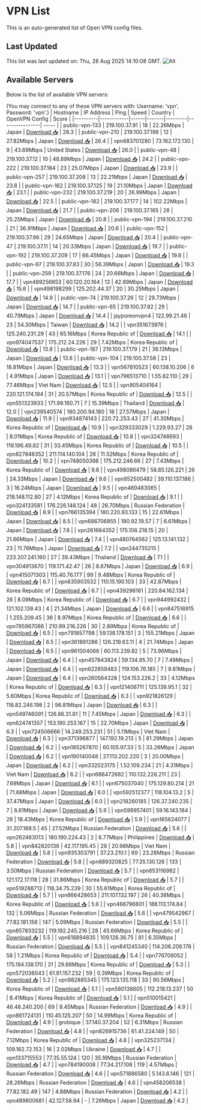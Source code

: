 # VPN List

This is an auto-generated list of Open VPN config files.

## Last Updated

This list was last updated on: Thu, 28 Aug 2025 14:10:08 GMT.
![Alt](https://repobeats.axiom.co/api/embed/186b98318ef1479477931607c1ad7d823f12451f.svg "Repobeats analytics image")

## Available Servers

Below is the list of available VPN servers:

(You may connect to any of these VPN servers with: Username: 'vpn', Password: 'vpn'.)
| Hostname | IP Address | Ping | Speed | Country | OpenVPN Config | Score |
|----------|------------|------|-------|---------|----------------| ----- |
| public-vpn-133 | 219.100.37.91 | 18 | 22.26Mbps | Japan | [Download 📥](./configs/server_0_JP.ovpn) | 28.3 |
| public-vpn-210 | 219.100.37.198 | 12 | 27.82Mbps | Japan | [Download 📥](./configs/server_1_JP.ovpn) | 26.4 |
| vpn683701280 | 73.162.172.130 | 9 | 43.69Mbps | United States | [Download 📥](./configs/server_2_US.ovpn) | 26.0 |
| public-vpn-48 | 219.100.37.12 | 10 | 48.89Mbps | Japan | [Download 📥](./configs/server_3_JP.ovpn) | 24.2 |
| public-vpn-222 | 219.100.37.184 | 23 | 25.07Mbps | Japan | [Download 📥](./configs/server_4_JP.ovpn) | 23.9 |
| public-vpn-257 | 219.100.37.208 | 13 | 22.21Mbps | Japan | [Download 📥](./configs/server_5_JP.ovpn) | 23.8 |
| public-vpn-162 | 219.100.37.125 | 19 | 21.10Mbps | Japan | [Download 📥](./configs/server_6_JP.ovpn) | 23.1 |
| public-vpn-232 | 219.100.37.219 | 20 | 26.99Mbps | Japan | [Download 📥](./configs/server_7_JP.ovpn) | 22.5 |
| public-vpn-182 | 219.100.37.177 | 14 | 102.22Mbps | Japan | [Download 📥](./configs/server_8_JP.ovpn) | 21.7 |
| public-vpn-206 | 219.100.37.165 | 28 | 25.25Mbps | Japan | [Download 📥](./configs/server_9_JP.ovpn) | 20.8 |
| public-vpn-194 | 219.100.37.210 | 21 | 36.91Mbps | Japan | [Download 📥](./configs/server_10_JP.ovpn) | 20.6 |
| public-vpn-152 | 219.100.37.96 | 29 | 24.65Mbps | Japan | [Download 📥](./configs/server_11_JP.ovpn) | 20.4 |
| public-vpn-47 | 219.100.37.11 | 14 | 20.33Mbps | Japan | [Download 📥](./configs/server_12_JP.ovpn) | 19.7 |
| public-vpn-192 | 219.100.37.209 | 17 | 66.45Mbps | Japan | [Download 📥](./configs/server_13_JP.ovpn) | 19.6 |
| public-vpn-97 | 219.100.37.83 | 30 | 56.39Mbps | Japan | [Download 📥](./configs/server_14_JP.ovpn) | 19.3 |
| public-vpn-259 | 219.100.37.176 | 24 | 20.66Mbps | Japan | [Download 📥](./configs/server_15_JP.ovpn) | 17.7 |
| vpn489256853 | 60.120.20.164 | 13 | 42.89Mbps | Japan | [Download 📥](./configs/server_16_JP.ovpn) | 15.6 |
| vpn498198299 | 125.202.44.37 | 20 | 30.25Mbps | Japan | [Download 📥](./configs/server_17_JP.ovpn) | 14.9 |
| public-vpn-74 | 219.100.37.26 | 12 | 29.73Mbps | Japan | [Download 📥](./configs/server_18_JP.ovpn) | 14.7 |
| public-vpn-65 | 219.100.37.82 | 29 | 40.79Mbps | Japan | [Download 📥](./configs/server_19_JP.ovpn) | 14.4 |
| jayporeonvpn4 | 122.99.21.46 | 23 | 54.30Mbps | Taiwan | [Download 📥](./configs/server_20_TW.ovpn) | 14.2 |
| vpn351673976 | 125.240.231.29 | 43 | 65.16Mbps | Korea Republic of | [Download 📥](./configs/server_21_KR.ovpn) | 14.1 |
| vpn974047537 | 175.212.24.226 | 29 | 7.42Mbps | Korea Republic of | [Download 📥](./configs/server_22_KR.ovpn) | 13.8 |
| public-vpn-187 | 219.100.37.179 | 21 | 36.13Mbps | Japan | [Download 📥](./configs/server_23_JP.ovpn) | 13.6 |
| public-vpn-104 | 219.100.37.58 | 23 | 18.81Mbps | Japan | [Download 📥](./configs/server_24_JP.ovpn) | 13.3 |
| vpn567810523 | 60.138.10.206 | 6 | 4.91Mbps | Japan | [Download 📥](./configs/server_25_JP.ovpn) | 13.1 |
| vpn796513710 | 1.55.82.110 | 29 | 77.46Mbps | Viet Nam | [Download 📥](./configs/server_26_VN.ovpn) | 12.5 |
| vpn905404164 | 220.121.174.194 | 31 | 20.57Mbps | Korea Republic of | [Download 📥](./configs/server_27_KR.ovpn) | 12.5 |
| vpn551323933 | 171.99.160.71 | 7 | 15.39Mbps | Thailand | [Download 📥](./configs/server_28_TH.ovpn) | 12.0 |
| vpn239540574 | 180.200.94.180 | 18 | 27.57Mbps | Japan | [Download 📥](./configs/server_29_JP.ovpn) | 11.9 |
| vpn934874143 | 220.72.253.43 | 27 | 41.30Mbps | Korea Republic of | [Download 📥](./configs/server_30_KR.ovpn) | 10.9 |
| vpn329333029 | 1.229.93.27 | 28 | 8.01Mbps | Korea Republic of | [Download 📥](./configs/server_31_KR.ovpn) | 10.8 |
| vpn324746693 | 119.196.49.82 | 31 | 33.45Mbps | Korea Republic of | [Download 📥](./configs/server_32_KR.ovpn) | 10.5 |
| vpn827848352 | 211.114.140.104 | 28 | 11.52Mbps | Korea Republic of | [Download 📥](./configs/server_33_KR.ovpn) | 10.2 |
| vpn748050398 | 175.212.246.66 | 27 | 7.43Mbps | Korea Republic of | [Download 📥](./configs/server_34_KR.ovpn) | 9.8 |
| vpn498086479 | 58.85.126.221 | 26 | 24.33Mbps | Japan | [Download 📥](./configs/server_35_JP.ovpn) | 9.6 |
| vpn952500482 | 39.110.137.186 | 3 | 16.24Mbps | Japan | [Download 📥](./configs/server_36_JP.ovpn) | 9.5 |
| vpn469483065 | 218.148.112.80 | 27 | 4.12Mbps | Korea Republic of | [Download 📥](./configs/server_37_KR.ovpn) | 9.1 |
| vpn324133581 | 176.226.148.124 | 48 | 26.70Mbps | Russian Federation | [Download 📥](./configs/server_38_RU.ovpn) | 8.9 |
| vpn766135394 | 180.220.93.133 | 15 | 22.61Mbps | Japan | [Download 📥](./configs/server_39_JP.ovpn) | 8.5 |
| vpn686706955 | 180.92.19.57 | 7 | 6.61Mbps | Japan | [Download 📥](./configs/server_40_JP.ovpn) | 7.6 |
| vpn261664352 | 175.108.218.15 | 20 | 21.66Mbps | Japan | [Download 📥](./configs/server_41_JP.ovpn) | 7.4 |
| vpn480764562 | 125.13.141.132 | 23 | 11.76Mbps | Japan | [Download 📥](./configs/server_42_JP.ovpn) | 7.2 |
| vpn244735215 | 223.207.241.160 | 27 | 39.43Mbps | Thailand | [Download 📥](./configs/server_43_TH.ovpn) | 7.1 |
| vpn304913670 | 119.171.42.47 | 26 | 8.87Mbps | Japan | [Download 📥](./configs/server_44_JP.ovpn) | 6.9 |
| vpn415071303 | 115.40.76.177 | 99 | 9.48Mbps | Korea Republic of | [Download 📥](./configs/server_45_KR.ovpn) | 6.7 |
| vpn635903532 | 110.15.190.103 | 33 | 42.87Mbps | Korea Republic of | [Download 📥](./configs/server_46_KR.ovpn) | 6.7 |
| vpn439296161 | 220.84.162.134 | 26 | 8.09Mbps | Korea Republic of | [Download 📥](./configs/server_47_KR.ovpn) | 6.7 |
| vpn944992432 | 121.102.139.43 | 4 | 21.34Mbps | Japan | [Download 📥](./configs/server_48_JP.ovpn) | 6.6 |
| vpn847516915 | 1.255.209.45 | 36 | 8.97Mbps | Korea Republic of | [Download 📥](./configs/server_49_KR.ovpn) | 6.6 |
| vpn785967086 | 210.99.216.226 | 30 | 2.89Mbps | Korea Republic of | [Download 📥](./configs/server_50_KR.ovpn) | 6.5 |
| vpn791857798 | 59.138.178.151 | 3 | 155.21Mbps | Japan | [Download 📥](./configs/server_51_JP.ovpn) | 6.5 |
| vpn361891286 | 126.219.63.11 | 4 | 21.74Mbps | Japan | [Download 📥](./configs/server_52_JP.ovpn) | 6.5 |
| vpn961004066 | 60.113.239.82 | 5 | 73.96Mbps | Japan | [Download 📥](./configs/server_53_JP.ovpn) | 6.4 |
| vpn457843824 | 59.134.95.70 | 7 | 7.49Mbps | Japan | [Download 📥](./configs/server_54_JP.ovpn) | 6.4 |
| vpn622859483 | 119.106.76.185 | 7 | 9.81Mbps | Japan | [Download 📥](./configs/server_55_JP.ovpn) | 6.4 |
| vpn260564328 | 124.153.226.2 | 33 | 4.12Mbps | Korea Republic of | [Download 📥](./configs/server_56_KR.ovpn) | 6.3 |
| vpn121406711 | 125.139.95.1 | 32 | 5.60Mbps | Korea Republic of | [Download 📥](./configs/server_57_KR.ovpn) | 6.3 |
| vpn921826129 | 116.82.246.198 | 2 | 96.81Mbps | Japan | [Download 📥](./configs/server_58_JP.ovpn) | 6.3 |
| vpn549746091 | 126.86.31.81 | 11 | 7.45Mbps | Japan | [Download 📥](./configs/server_59_JP.ovpn) | 6.3 |
| vpn624741357 | 153.190.253.167 | 15 | 22.70Mbps | Japan | [Download 📥](./configs/server_60_JP.ovpn) | 6.3 |
| vpn724506666 | 14.249.253.231 | 51 | 5.11Mbps | Viet Nam | [Download 📥](./configs/server_61_VN.ovpn) | 6.3 |
| vpn371396877 | 147.192.19.213 | 5 | 81.29Mbps | Japan | [Download 📥](./configs/server_62_JP.ovpn) | 6.2 |
| vpn185267870 | 60.105.97.33 | 5 | 33.28Mbps | Japan | [Download 📥](./configs/server_63_JP.ovpn) | 6.2 |
| vpn190140048 | 27.113.202.220 | 3 | 20.00Mbps | Japan | [Download 📥](./configs/server_64_JP.ovpn) | 6.2 |
| vpn332023175 | 1.52.109.234 | 21 | 4.31Mbps | Viet Nam | [Download 📥](./configs/server_65_VN.ovpn) | 6.2 |
| vpn686472682 | 110.132.228.211 | 23 | 7.69Mbps | Japan | [Download 📥](./configs/server_66_JP.ovpn) | 6.1 |
| vpn675037040 | 175.129.80.214 | 21 | 71.68Mbps | Japan | [Download 📥](./configs/server_67_JP.ovpn) | 6.0 |
| vpn592512377 | 118.104.13.2 | 5 | 37.47Mbps | Japan | [Download 📥](./configs/server_68_JP.ovpn) | 6.0 |
| vpn218260185 | 126.37.240.235 | 7 | 8.61Mbps | Japan | [Download 📥](./configs/server_69_JP.ovpn) | 5.9 |
| vpn599957401 | 59.16.143.184 | 28 | 18.43Mbps | Korea Republic of | [Download 📥](./configs/server_70_KR.ovpn) | 5.9 |
| vpn165624077 | 31.207.169.5 | 45 | 27.52Mbps | Russian Federation | [Download 📥](./configs/server_71_RU.ovpn) | 5.8 |
| vpn262463013 | 180.190.224.43 | 2 | 8.77Mbps | Philippines | [Download 📥](./configs/server_72_PH.ovpn) | 5.8 |
| vpn842820136 | 42.117.195.45 | 29 | 20.98Mbps | Viet Nam | [Download 📥](./configs/server_73_VN.ovpn) | 5.8 |
| vpn935303791 | 37.23.210.1 | 69 | 23.28Mbps | Russian Federation | [Download 📥](./configs/server_74_RU.ovpn) | 5.8 |
| vpn889320825 | 77.35.130.126 | 133 | 3.50Mbps | Russian Federation | [Download 📥](./configs/server_75_RU.ovpn) | 5.7 |
| vpn653116982 | 121.172.17.118 | 28 | 31.86Mbps | Korea Republic of | [Download 📥](./configs/server_76_KR.ovpn) | 5.7 |
| vpn519288713 | 118.34.75.239 | 30 | 55.61Mbps | Korea Republic of | [Download 📥](./configs/server_77_KR.ovpn) | 5.7 |
| vpn866428653 | 211.107.132.197 | 26 | 40.36Mbps | Korea Republic of | [Download 📥](./configs/server_78_KR.ovpn) | 5.6 |
| vpn466796601 | 188.113.174.84 | 132 | 5.06Mbps | Russian Federation | [Download 📥](./configs/server_79_RU.ovpn) | 5.6 |
| vpn479542967 | 77.82.181.156 | 147 | 5.09Mbps | Russian Federation | [Download 📥](./configs/server_80_RU.ovpn) | 5.5 |
| vpn857833232 | 119.192.245.216 | 28 | 45.66Mbps | Korea Republic of | [Download 📥](./configs/server_81_KR.ovpn) | 5.5 |
| vpn618894835 | 109.126.36.75 | 81 | 6.35Mbps | Russian Federation | [Download 📥](./configs/server_82_RU.ovpn) | 5.5 |
| vpn841245340 | 114.206.206.178 | 58 | 1.21Mbps | Korea Republic of | [Download 📥](./configs/server_83_KR.ovpn) | 5.4 |
| vpn776708052 | 175.194.138.170 | 31 | 29.86Mbps | Korea Republic of | [Download 📥](./configs/server_84_KR.ovpn) | 5.3 |
| vpn572036043 | 61.81.157.232 | 59 | 0.39Mbps | Korea Republic of | [Download 📥](./configs/server_85_KR.ovpn) | 5.2 |
| vpn982885345 | 175.123.135.118 | 33 | 90.56Mbps | Korea Republic of | [Download 📥](./configs/server_86_KR.ovpn) | 5.1 |
| vpn580138605 | 112.218.13.237 | 50 | 8.41Mbps | Korea Republic of | [Download 📥](./configs/server_87_KR.ovpn) | 5.1 |
| vpn510015421 | 46.48.240.200 | 69 | 9.45Mbps | Russian Federation | [Download 📥](./configs/server_88_RU.ovpn) | 4.9 |
| vpn861724131 | 110.45.125.207 | 50 | 14.99Mbps | Korea Republic of | [Download 📥](./configs/server_89_KR.ovpn) | 4.9 |
| grobique | 37.140.37.204 | 52 | 6.31Mbps | Russian Federation | [Download 📥](./configs/server_90_RU.ovpn) | 4.8 |
| vpn826915736 | 61.41.224.149 | 50 | 7.12Mbps | Korea Republic of | [Download 📥](./configs/server_91_KR.ovpn) | 4.8 |
| vpn325237134 | 109.162.72.153 | 16 | 2.02Mbps | Ukraine | [Download 📥](./configs/server_92_UA.ovpn) | 4.7 |
| vpn133715553 | 77.35.55.124 | 120 | 35.16Mbps | Russian Federation | [Download 📥](./configs/server_93_RU.ovpn) | 4.7 |
| vpn784190008 | 77.34.217.108 | 119 | 4.57Mbps | Russian Federation | [Download 📥](./configs/server_94_RU.ovpn) | 4.6 |
| vpn571886580 | 5.143.6.146 | 121 | 28.26Mbps | Russian Federation | [Download 📥](./configs/server_95_RU.ovpn) | 4.6 |
| vpn458206538 | 77.82.182.49 | 147 | 4.88Mbps | Russian Federation | [Download 📥](./configs/server_96_RU.ovpn) | 4.2 |
| vpn489800681 | 42.127.58.94 | - | 7.26Mbps | Japan | [Download 📥](./configs/server_97_JP.ovpn) | 4.2 |
